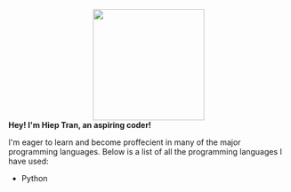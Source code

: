
<div id="header" align="center">
  <img src="https://media.giphy.com/media/fwbZnTftCXVocKzfxR/giphy.gif" width="200"/>
</div>

<b> 
  Hey! I'm Hiep Tran, an aspiring coder! 
</b>

I'm eager to learn and become proffecient in many of the major programming languages.
Below is a list of all the programming languages I have used:
- Python

